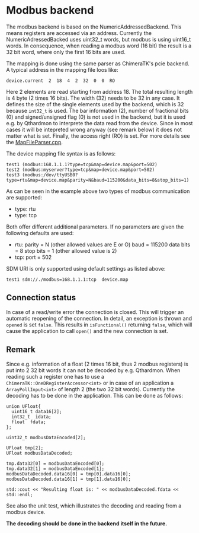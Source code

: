 # Modbus backend

The modbus backend is based on the NumericAddressedBackend. This means registers are accessed via an address. Currently the NumericAdressedBacked uses uint32\_t words, but modbus is using uint16\_t words. In consequence, when reading a modbus word (16 bit) the result is a 32 bit word, where only the first 16 bits are used.

The mapping is done using the same parser as ChimeraTK's pcie backend. A typical address in the mapping file loos like:

    device.current  2  18  4  2  32  0  0  RO
    
Here 2 elements are read starting from address 18. The total resulting length is 4 byte (2 times 16 bits). 
The width (32) needs to be 32 in any case. It defines the size of the single elements used by the backend, which is 32 because `int32_t` is used. The bar information (2), number of fractional bits (0) and signed/unsigned flag (0) is not used in the backend, but it is used e.g. by Qthardmon to interprete the data read from the device. Since in most cases it will be intepreted wrong anyway (see remark below) it does not matter what is set. Finally, the access right (RO) is set. For more details see the [MapFileParser.cpp](https://github.com/ChimeraTK/DeviceAccess/blob/master/fileparsers/src/MapFileParser.cpp).

The device mapping file syntax is as follows:

    test1 (modbus:168.1.1.1?type=tcp&map=device.map&port=502)
    test2 (modbus:myserver?type=tcp&map=device.map&port=502)
    test3 (modbus:/dev/ttyUSB0?type=rtu&map=device.map&parity=N&baud=115200&data_bits=8&stop_bits=1)

As can be seen in the example above two types of modbus communication are supported:
 - type: rtu
 - type: tcp
 
Both offer different additional parameters. If no parameters are given the following defaults are used:

* rtu: 
    parity = N (other allowed values are E or O)
    baud = 115200
    data bits = 8
    stop bits = 1 (other allowed value is 2)
* tcp: 
    port = 502

SDM URI is only supported using default settings as listed above:
    
    test1 sdm://./modbus=168.1.1.1:tcp  device.map
    
## Connection status

In case of a read/write error the connection is closed. This will trigger an automatic reopening of the connection. In detail, an exception is thrown and `opened` is set `false`.
This results in `isFunctional()` returning `false`, which will cause the application to call `open()` and the new connection is set.

## Remark 

Since e.g. information of a float (2 times 16 bit, thus 2 modbus registers) is put into 2 32 bit words it can not be decoded by e.g. Qthardmon. 
When reading such a register one has to use a `ChimeraTK::OneDRegisterAccessor<int>` or in case of an application a `ArrayPollInput<int>` of length 2 (the two 32 bit words).
Currently the decoding has to be done in the application. This can be done as follows:

    union UFloat{
      uint16_t data16[2];
      int32_t  idata;
      float  fdata;
    };
    
    uint32_t modbusDataEncoded[2];
    
    UFloat tmp[2];
    UFloat modbusDataDecoded;
    
    tmp.data32[0] = modbusDataEncoded[0];
    tmp.data32[1] = modbusDataEncoded[1];
    modbusDataDecoded.data16[0] = tmp[0].data16[0];
    modbusDataDecoded.data16[1] = tmp[1].data16[0];
    
    std::cout << "Resulting float is: " << modbusDataDecoded.fdata << std::endl;
    
See also the unit test, which illustrates the decoding and reading from a modbus device.
    
**The decoding should be done in the backend itself in the future.**